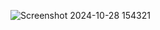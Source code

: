 ![Screenshot 2024-10-28 154321](https://github.com/user-attachments/assets/37b616fa-6b97-439a-825f-8743e597bd4a)
